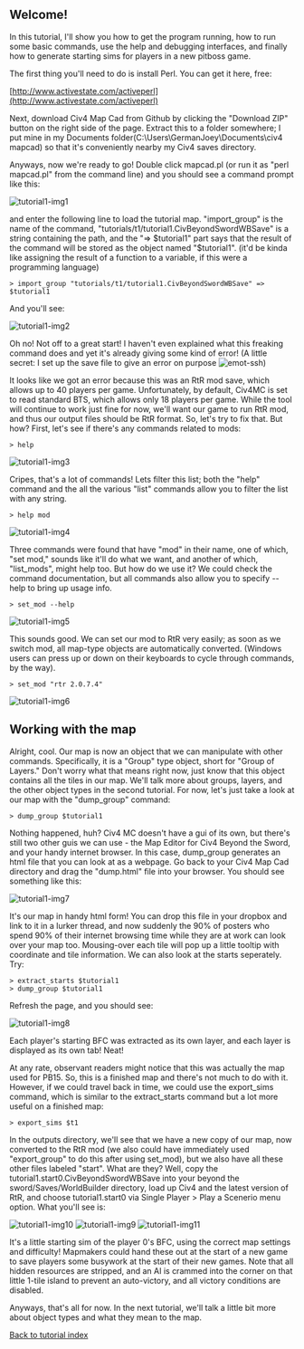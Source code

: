 ## Welcome!

In this tutorial, I'll show you how to get the program running, how to run some basic commands, use the help and debugging interfaces, and finally how to generate starting sims for players in a new pitboss game.

The first thing you'll need to do is install Perl. You can get it here, free:

[http://www.activestate.com/activeperl](http://www.activestate.com/activeperl)

Next, download Civ4 Map Cad from Github by clicking the "Download ZIP" button on the right side of the page. Extract this to a folder somewhere; I put mine in my Documents folder(C:\Users\GermanJoey\Documents\civ4 mapcad) so that it's conveniently nearby my Civ4 saves directory.

Anyways, now we're ready to go! Double click mapcad.pl (or run it as "perl mapcad.pl" from the command line) and you should see a command prompt like this:

![tutorial1-img1](t1/i1.png)

and enter the following line to load the tutorial map. "import_group" is the name of the command, "tutorials/t1/tutorial1.CivBeyondSwordWBSave" is a string containing the path, and the "=> $tutorial1" part says that the result of the command will be stored as the object named "$tutorial1". (it'd be kinda like assigning the result of a function to a variable, if this were a programming language)

    > import_group "tutorials/t1/tutorial1.CivBeyondSwordWBSave" => $tutorial1

And you'll see:

![tutorial1-img2](t1/i2.png)

Oh no! Not off to a great start! I haven't even explained what this freaking command does and yet it's already giving some kind of error! (A little secret: I set up the save file to give an error on purpose ![emot-ssh](emot-ssh.gif))

It looks like we got an error because this was an RtR mod save, which allows up to 40 players per game. Unfortunately, by default, Civ4MC is set to read standard BTS, which allows only 18 players per game. While the tool will continue to work just fine for now, we'll want our game to run RtR mod, and thus our output files should be RtR format. So, let's try to fix that. But how? First, let's see if there's any commands related to mods:

    > help

![tutorial1-img3](t1/i3.png)

Cripes, that's a lot of commands! Lets filter this list; both the "help" command and the all the various "list" commands allow you to filter the list with any string.

    > help mod

![tutorial1-img4](t1/i4.png)

Three commands were found that have "mod" in their name, one of which, "set mod," sounds like it'll do what we want, and another of which, "list_mods", might help too. But how do we use it? We could check the command documentation, but all commands also allow you to specify --help to bring up usage info.

    > set_mod --help

![tutorial1-img5](t1/i5.png)

This sounds good. We can set our mod to RtR very easily; as soon as we switch mod, all map-type objects are automatically converted. (Windows users can press up or down on their keyboards to cycle through commands, by the way).

    > set_mod "rtr 2.0.7.4"
    
![tutorial1-img6](t1/i6.png)

## Working with the map

Alright, cool. Our map is now an object that we can manipulate with other commands. Specifically, it is a "Group" type object, short for "Group of Layers." Don't worry what that means right now, just know that this object contains all the tiles in our map. We'll talk more about groups, layers, and the other object types in the second tutorial. For now, let's just take a look at our map with the "dump_group" command:

    > dump_group $tutorial1

Nothing happened, huh? Civ4 MC doesn't have a gui of its own, but there's still two other guis we can use - the Map Editor for Civ4 Beyond the Sword, and your handy internet browser. In this case, dump_group generates an html file that you can look at as a webpage. Go back to your Civ4 Map Cad directory and drag the "dump.html" file into your browser. You should see something like this:

![tutorial1-img7](t1/i7.png)

It's our map in handy html form! You can drop this file in your dropbox and link to it in a lurker thread, and now suddenly the 90% of posters who spend 90% of their internet browsing time while they are at work can look over your map too. Mousing-over each tile will pop up a little tooltip with coordinate and tile information. We can also look at the starts seperately. Try:

    > extract_starts $tutorial1
    > dump_group $tutorial1

Refresh the page, and you should see: 

![tutorial1-img8](t1/i8.png)

Each player's starting BFC was extracted as its own layer, and each layer is displayed as its own tab! Neat!
    
At any rate, observant readers might notice that this was actually the map used for PB15. So, this is a finished map and there's not much to do with it. However, if we could travel back in time, we could use the export_sims command, which is similar to the extract_starts command but a lot more useful on a finished map:

    > export_sims $t1
    
In the outputs directory, we'll see that we have a new copy of our map, now converted to the RtR mod (we also could have immediately used "export_group" to do this after using set_mod), but we also have all these other files labeled "start". What are they? Well, copy the tutorial1.start0.CivBeyondSwordWBSave into your beyond the sword/Saves/WorldBuilder directory, load up Civ4 and the latest version of RtR, and choose tutorial1.start0 via Single Player > Play a Scenerio menu option. What you'll see is:

![tutorial1-img10](t1/i10.png)
![tutorial1-img9](t1/i9.png)
![tutorial1-img11](t1/i11.png)

It's a little starting sim of the player 0's BFC, using the correct map settings and difficulty! Mapmakers could hand these out at the start of a new game to save players some busywork at the start of their new games. Note that all hidden resources are stripped, and an AI is crammed into the corner on that little 1-tile island to prevent an auto-victory, and all victory conditions are disabled.

Anyways, that's all for now. In the next tutorial, we'll talk a little bit more about object types and what they mean to the map.

[Back to tutorial index](Readme.md)